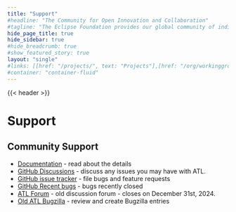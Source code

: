 ```yaml
---
title: "Support"
#headline: "The Community for Open Innovation and Collaboration"
#tagline: "The Eclipse Foundation provides our global community of individuals and organizations with a mature, scalable, and business-friendly environment for open source software collaboration and innovation."
hide_page_title: true
hide_sidebar: true
#hide_breadcrumb: true
#show_featured_story: true
layout: "single"
#links: [[href: "/projects/", text: "Projects"],[href: "/org/workinggroups/", text: "Working Group"],[href: "/membership/", text: "Members"],[href: "/org/value", text: "Business Value"]]
#container: "container-fluid"
---
```


{{< header >}}

# Support

## Community Support

  * [Documentation](/atl/documentation) - read about the details
  * [GitHub Discussions](https://github.com/eclipse-atl/atl/discussions) - discuss any issues you may have with ATL.
  * [GitHub issue tracker](https://github.com/eclipse-atl/atl/issues) - file bugs and feature requests
  * [GitHub Recent bugs](https://github.com/eclipse-atl/atl/issues?q=is%3Aissue+is%3Aclosed) - bugs recently closed
  * [ATL Forum](https://www.eclipse.org/forums/eclipse.atl) - old discussion forum - closes on December 31st, 2024.
  * [Old ATL Bugzilla](https://bugs.eclipse.org/bugs/buglist.cgi?bug_status=NEW&bug_status=ASSIGNED&bug_status=REOPENED&product=MMT.ATL&order=Reuse+same+sort+as+last+time&component=Contribution&component=Doc&component=emfvm&component=Engine&component=UI&component=Website) - review and create Bugzilla entries
